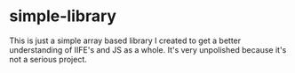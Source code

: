 # simple-library

This is just a simple array based library I created to get a better 
understanding of IIFE's and JS as a whole. It's very unpolished 
because it's not a serious project.
